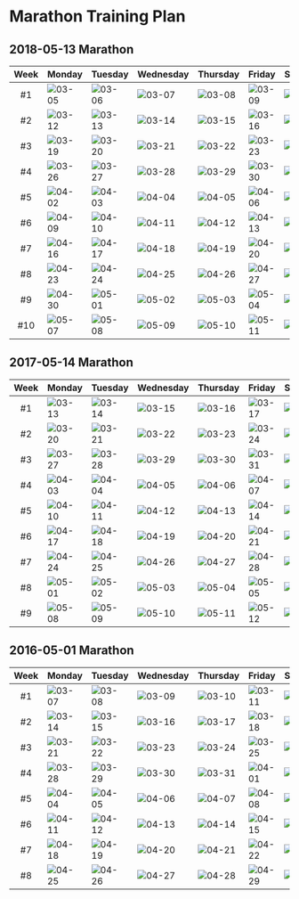# Marathon Training Plan

## 2018-05-13 Marathon

|Week|Monday|Tuesday|Wednesday|Thursday|Friday|Saturday|Sunday|
|:-:|:--|:--|:--|:--|:--|:--|:--|
|#1|![03-05](https://img.shields.io/badge/03--05-rest-lightgrey.svg)|![03-06](https://img.shields.io/badge/03--06-5km-lightgrey.svg)|![03-07](https://img.shields.io/badge/03--07-rest-lightgrey.svg)|![03-08](https://img.shields.io/badge/03--08-5km-lightgrey.svg)|![03-09](https://img.shields.io/badge/03--09-rest-lightgrey.svg)|![03-10](https://img.shields.io/badge/03--10-5km-lightgrey.svg)|![03-11](https://img.shields.io/badge/03--11-rest-lightgrey.svg)|
|#2|![03-12](https://img.shields.io/badge/03--12-rest-lightgrey.svg)|![03-13](https://img.shields.io/badge/03--13-5km-lightgrey.svg)|![03-14](https://img.shields.io/badge/03--14-5km-lightgrey.svg)|![03-15](https://img.shields.io/badge/03--15-5km-lightgrey.svg)|![03-16](https://img.shields.io/badge/03--16-rest-lightgrey.svg)|![03-17](https://img.shields.io/badge/03--17-5km-lightgrey.svg)|![03-18](https://img.shields.io/badge/03--18-rest-lightgrey.svg)|
|#3|![03-19](https://img.shields.io/badge/03--19-rest-lightgrey.svg)|![03-20](https://img.shields.io/badge/03--20-5km-lightgrey.svg)|![03-21](https://img.shields.io/badge/03--21-5km-lightgrey.svg)|![03-22](https://img.shields.io/badge/03--22-5km-lightgrey.svg)|![03-23](https://img.shields.io/badge/03--23-rest-lightgrey.svg)|![03-24](https://img.shields.io/badge/03--24-10km-lightgrey.svg)|![03-25](https://img.shields.io/badge/03--25-rest-lightgrey.svg)|
|#4|![03-26](https://img.shields.io/badge/03--26-rest-lightgrey.svg)|![03-27](https://img.shields.io/badge/03--27-5km-lightgrey.svg)|![03-28](https://img.shields.io/badge/03--28-6km-lightgrey.svg)|![03-29](https://img.shields.io/badge/03--29-5km-lightgrey.svg)|![03-30](https://img.shields.io/badge/03--30-rest-lightgrey.svg)|![03-31](https://img.shields.io/badge/03--31-8km-lightgrey.svg)|![04-01](https://img.shields.io/badge/04--01-rest-lightgrey.svg)|
|#5|![04-02](https://img.shields.io/badge/04--02-rest-lightgrey.svg)|![04-03](https://img.shields.io/badge/04--03-5km-lightgrey.svg)|![04-04](https://img.shields.io/badge/04--04-8km-lightgrey.svg)|![04-05](https://img.shields.io/badge/04--05-5km-lightgrey.svg)|![04-06](https://img.shields.io/badge/04--06-rest-lightgrey.svg)|![04-07](https://img.shields.io/badge/04--07-15km-lightgrey.svg)|![04-08](https://img.shields.io/badge/04--08-rest-lightgrey.svg)|
|#6|![04-09](https://img.shields.io/badge/04--09-rest-lightgrey.svg)|![04-10](https://img.shields.io/badge/04--10-5km-lightgrey.svg)|![04-11](https://img.shields.io/badge/04--11-10km-lightgrey.svg)|![04-12](https://img.shields.io/badge/04--12-5km-lightgrey.svg)|![04-13](https://img.shields.io/badge/04--13-rest-lightgrey.svg)|![04-14](https://img.shields.io/badge/04--14-21km-lightgrey.svg)|![04-15](https://img.shields.io/badge/04--15-rest-lightgrey.svg)|
|#7|![04-16](https://img.shields.io/badge/04--16-rest-lightgrey.svg)|![04-17](https://img.shields.io/badge/04--17-6km-lightgrey.svg)|![04-18](https://img.shields.io/badge/04--18-12km-lightgrey.svg)|![04-19](https://img.shields.io/badge/04--19-6km-lightgrey.svg)|![04-20](https://img.shields.io/badge/04--20-rest-lightgrey.svg)|![04-21](https://img.shields.io/badge/04--21-25km-lightgrey.svg)|![04-22](https://img.shields.io/badge/04--22-rest-lightgrey.svg)|
|#8|![04-23](https://img.shields.io/badge/04--23-rest-lightgrey.svg)|![04-24](https://img.shields.io/badge/04--24-6km-lightgrey.svg)|![04-25](https://img.shields.io/badge/04--25-15km-lightgrey.svg)|![04-26](https://img.shields.io/badge/04--26-8km-lightgrey.svg)|![04-27](https://img.shields.io/badge/04--27-rest-lightgrey.svg)|![04-28](https://img.shields.io/badge/04--28-30km-lightgrey.svg)|![04-29](https://img.shields.io/badge/04--29-rest-lightgrey.svg)|
|#9|![04-30](https://img.shields.io/badge/04--30-rest-lightgrey.svg)|![05-01](https://img.shields.io/badge/05--01-8km-lightgrey.svg)|![05-02](https://img.shields.io/badge/05--02-15km-lightgrey.svg)|![05-03](https://img.shields.io/badge/05--03-8km-lightgrey.svg)|![05-04](https://img.shields.io/badge/05--04-rest-lightgrey.svg)|![05-05](https://img.shields.io/badge/05--05-15km-lightgrey.svg)|![05-06](https://img.shields.io/badge/05--06-rest-lightgrey.svg)|
|#10|![05-07](https://img.shields.io/badge/05--07-rest-lightgrey.svg)|![05-08](https://img.shields.io/badge/05--08-5km-lightgrey.svg)|![05-09](https://img.shields.io/badge/05--09-8km-lightgrey.svg)|![05-10](https://img.shields.io/badge/05--10-3km-lightgrey.svg)|![05-11](https://img.shields.io/badge/05--11-rest-lightgrey.svg)|![05-12](https://img.shields.io/badge/05--12-rest-lightgrey.svg)|![05-13](https://img.shields.io/badge/05--13-42.195km-lightgrey.svg)|

## 2017-05-14 Marathon

|Week|Monday|Tuesday|Wednesday|Thursday|Friday|Saturday|Sunday|
|:-:|:--|:--|:--|:--|:--|:--|:--|
|#1|![03-13](https://img.shields.io/badge/03--13-rest-brightgreen.svg)|![03-14](https://img.shields.io/badge/03--14-5km-brightgreen.svg)|![03-15](https://img.shields.io/badge/03--15-5km-brightgreen.svg)|![03-16](https://img.shields.io/badge/03--16-5km-brightgreen.svg)|![03-17](https://img.shields.io/badge/03--17-rest-brightgreen.svg)|![03-18](https://img.shields.io/badge/03--18-10km-brightgreen.svg)|![03-19](https://img.shields.io/badge/03--19-rest-brightgreen.svg)|
|#2|![03-20](https://img.shields.io/badge/03--20-rest-brightgreen.svg)|![03-21](https://img.shields.io/badge/03--21-rest-orange.svg)|![03-22](https://img.shields.io/badge/03--22-rest-orange.svg)|![03-23](https://img.shields.io/badge/03--23-rest-orange.svg)|![03-24](https://img.shields.io/badge/03--24-rest-brightgreen.svg)|![03-25](https://img.shields.io/badge/03--25-rest-orange.svg)|![03-26](https://img.shields.io/badge/03--26-5km-orange.svg)|
|#3|![03-27](https://img.shields.io/badge/03--27-rest-brightgreen.svg)|![03-28](https://img.shields.io/badge/03--28-5km-brightgreen.svg)|![03-29](https://img.shields.io/badge/03--29-6km-brightgreen.svg)|![03-30](https://img.shields.io/badge/03--30-5km-brightgreen.svg)|![03-31](https://img.shields.io/badge/03--31-rest-brightgreen.svg)|![04-01](https://img.shields.io/badge/04--01-8km-brightgreen.svg)|![04-02](https://img.shields.io/badge/04--02-rest-brightgreen.svg)|
|#4|![04-03](https://img.shields.io/badge/04--03-rest-brightgreen.svg)|![04-04](https://img.shields.io/badge/04--04-5km-brightgreen.svg)|![04-05](https://img.shields.io/badge/04--05-8km-brightgreen.svg)|![04-06](https://img.shields.io/badge/04--06-5km-brightgreen.svg)|![04-07](https://img.shields.io/badge/04--07-rest-brightgreen.svg)|![04-08](https://img.shields.io/badge/04--08-15km-brightgreen.svg)|![04-09](https://img.shields.io/badge/04--09-rest-brightgreen.svg)|
|#5|![04-10](https://img.shields.io/badge/04--10-rest-brightgreen.svg)|![04-11](https://img.shields.io/badge/04--11-5km-brightgreen.svg)|![04-12](https://img.shields.io/badge/04--12-10km-brightgreen.svg)|![04-13](https://img.shields.io/badge/04--13-5km-brightgreen.svg)|![04-14](https://img.shields.io/badge/04--14-rest-brightgreen.svg)|![04-15](https://img.shields.io/badge/04--15-21km-brightgreen.svg)|![04-16](https://img.shields.io/badge/04--16-rest-brightgreen.svg)|
|#6|![04-17](https://img.shields.io/badge/04--17-rest-brightgreen.svg)|![04-18](https://img.shields.io/badge/04--18-6km-brightgreen.svg)|![04-19](https://img.shields.io/badge/04--19-12km-brightgreen.svg)|![04-20](https://img.shields.io/badge/04--20-6km-brightgreen.svg)|![04-21](https://img.shields.io/badge/04--21-rest-brightgreen.svg)|![04-22](https://img.shields.io/badge/04--22-25km-brightgreen.svg)|![04-23](https://img.shields.io/badge/04--23-rest-brightgreen.svg)|
|#7|![04-24](https://img.shields.io/badge/04--24-rest-brightgreen.svg)|![04-25](https://img.shields.io/badge/04--25-6km-brightgreen.svg)|![04-26](https://img.shields.io/badge/04--26-15km-brightgreen.svg)|![04-27](https://img.shields.io/badge/04--27-8km-brightgreen.svg)|![04-28](https://img.shields.io/badge/04--28-rest-brightgreen.svg)|![04-29](https://img.shields.io/badge/04--29-30km-brightgreen.svg)|![04-30](https://img.shields.io/badge/04--30-rest-brightgreen.svg)|
|#8|![05-01](https://img.shields.io/badge/05--01-rest-brightgreen.svg)|![05-02](https://img.shields.io/badge/05--02-8km-brightgreen.svg)|![05-03](https://img.shields.io/badge/05--03-5km-orange.svg)|![05-04](https://img.shields.io/badge/05--04-rest-orange.svg)|![05-05](https://img.shields.io/badge/05--05-rest-brightgreen.svg)|![05-06](https://img.shields.io/badge/05--06-15km-brightgreen.svg)|![05-07](https://img.shields.io/badge/05--07-rest-brightgreen.svg)|
|#9|![05-08](https://img.shields.io/badge/05--08-rest-brightgreen.svg)|![05-09](https://img.shields.io/badge/05--09-5km-brightgreen.svg)|![05-10](https://img.shields.io/badge/05--10-8km-brightgreen.svg)|![05-11](https://img.shields.io/badge/05--11-3km-brightgreen.svg)|![05-12](https://img.shields.io/badge/05--12-rest-brightgreen.svg)|![05-13](https://img.shields.io/badge/05--13-rest-brightgreen.svg)|![05-14](https://img.shields.io/badge/05--14-42.195km-brightgreen.svg)|

## 2016-05-01 Marathon

|Week|Monday|Tuesday|Wednesday|Thursday|Friday|Saturday|Sunday|
|:-:|:--|:--|:--|:--|:--|:--|:--|
|#1|![03-07](https://img.shields.io/badge/03--07-rest-brightgreen.svg)|![03-08](https://img.shields.io/badge/03--08-5km-brightgreen.svg)|![03-09](https://img.shields.io/badge/03--09-5km-brightgreen.svg)|![03-10](https://img.shields.io/badge/03--10-5km-brightgreen.svg)|![03-11](https://img.shields.io/badge/03--11-rest-brightgreen.svg)|![03-12](https://img.shields.io/badge/03--12-10km-brightgreen.svg)|![03-13](https://img.shields.io/badge/03--13-rest-brightgreen.svg)|
|#2|![03-14](https://img.shields.io/badge/03--14-rest-brightgreen.svg)|![03-15](https://img.shields.io/badge/03--15-5km-brightgreen.svg)|![03-16](https://img.shields.io/badge/03--16-6km-brightgreen.svg)|![03-17](https://img.shields.io/badge/03--17-5km-brightgreen.svg)|![03-18](https://img.shields.io/badge/03--18-rest-brightgreen.svg)|![03-19](https://img.shields.io/badge/03--19-8km-brightgreen.svg)|![03-20](https://img.shields.io/badge/03--20-rest-brightgreen.svg)|
|#3|![03-21](https://img.shields.io/badge/03--21-rest-brightgreen.svg)|![03-22](https://img.shields.io/badge/03--22-5km-brightgreen.svg)|![03-23](https://img.shields.io/badge/03--23-8km-brightgreen.svg)|![03-24](https://img.shields.io/badge/03--24-5km-brightgreen.svg)|![03-25](https://img.shields.io/badge/03--25-rest-brightgreen.svg)|![03-26](https://img.shields.io/badge/03--26-15km-brightgreen.svg)|![03-27](https://img.shields.io/badge/03--27-rest-brightgreen.svg)|
|#4|![03-28](https://img.shields.io/badge/03--28-rest-brightgreen.svg)|![03-29](https://img.shields.io/badge/03--29-5km-brightgreen.svg)|![03-30](https://img.shields.io/badge/03--30-10km-brightgreen.svg)|![03-31](https://img.shields.io/badge/03--31-5km-brightgreen.svg)|![04-01](https://img.shields.io/badge/04--01-rest-brightgreen.svg)|![04-02](https://img.shields.io/badge/04--02-21km-brightgreen.svg)|![04-03](https://img.shields.io/badge/04--03-rest-brightgreen.svg)|
|#5|![04-04](https://img.shields.io/badge/04--04-rest-brightgreen.svg)|![04-05](https://img.shields.io/badge/04--05-6km-brightgreen.svg)|![04-06](https://img.shields.io/badge/04--06-12km-brightgreen.svg)|![04-07](https://img.shields.io/badge/04--07-6km-brightgreen.svg)|![04-08](https://img.shields.io/badge/04--08-rest-brightgreen.svg)|![04-09](https://img.shields.io/badge/04--09-25km-brightgreen.svg)|![04-10](https://img.shields.io/badge/04--10-rest-brightgreen.svg)|
|#6|![04-11](https://img.shields.io/badge/04--11-rest-brightgreen.svg)|![04-12](https://img.shields.io/badge/04--12-6km-brightgreen.svg)|![04-13](https://img.shields.io/badge/04--13-15km-brightgreen.svg)|![04-14](https://img.shields.io/badge/04--14-8km-brightgreen.svg)|![04-15](https://img.shields.io/badge/04--15-rest-brightgreen.svg)|![04-16](https://img.shields.io/badge/04--16-30km-brightgreen.svg)|![04-17](https://img.shields.io/badge/04--17-rest-brightgreen.svg)|
|#7|![04-18](https://img.shields.io/badge/04--18-rest-brightgreen.svg)|![04-19](https://img.shields.io/badge/04--19-8km-brightgreen.svg)|![04-20](https://img.shields.io/badge/04--20-15km-brightgreen.svg)|![04-21](https://img.shields.io/badge/04--21-8km-brightgreen.svg)|![04-22](https://img.shields.io/badge/04--22-rest-brightgreen.svg)|![04-23](https://img.shields.io/badge/04--23-rest-orange.svg)|![04-24](https://img.shields.io/badge/04--24-rest-brightgreen.svg)|
|#8|![04-25](https://img.shields.io/badge/04--25-rest-brightgreen.svg)|![04-26](https://img.shields.io/badge/04--26-5km-brightgreen.svg)|![04-27](https://img.shields.io/badge/04--27-rest-orange.svg)|![04-28](https://img.shields.io/badge/04--28-3km-brightgreen.svg)|![04-29](https://img.shields.io/badge/04--29-rest-brightgreen.svg)|![04-30](https://img.shields.io/badge/04--30-rest-brightgreen.svg)|![05-01](https://img.shields.io/badge/05--01-42.195km-brightgreen.svg)|
